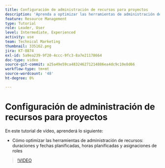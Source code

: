 ```yaml
---
title: Configuración de administración de recursos para proyectos
description: 'Aprenda a optimizar las herramientas de administración de recursos: duraciones y fechas planificadas, horas planificadas y asignaciones de funciones.'
feature: Resource Management
type: Tutorial
role: Leader, User
level: Intermediate, Experienced
activity: use
team: Technical Marketing
thumbnail: 335162.png
jira: KT-8874
exl-id: 5a9ea239-9f20-4ccc-9fc3-8a7e21178664
doc-type: video
source-git-commit: a25a49e59ca483246271214886ea4dc9c10e8d66
workflow-type: tm+mt
source-wordcount: '48'
ht-degree: 0%

---
```


# Configuración de administración de recursos para proyectos

En este tutorial de vídeo, aprenderá lo siguiente:

* Cómo optimizar las herramientas de administración de recursos: duraciones y fechas planificadas, horas planificadas y asignaciones de roles

>[!VIDEO](https://video.tv.adobe.com/v/335162/?quality=12&learn=on)

